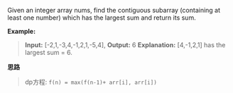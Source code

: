 Given an integer array nums, find the contiguous subarray (containing at least one number) which has the largest sum and return its sum.

**Example:**

> **Input:** [-2,1,-3,4,-1,2,1,-5,4],
> **Output:** 6
> **Explanation:** [4,-1,2,1] has the largest sum = 6.

**思路**
> dp方程: ```f(n) = max(f(n-1)+ arr[i], arr[i])```